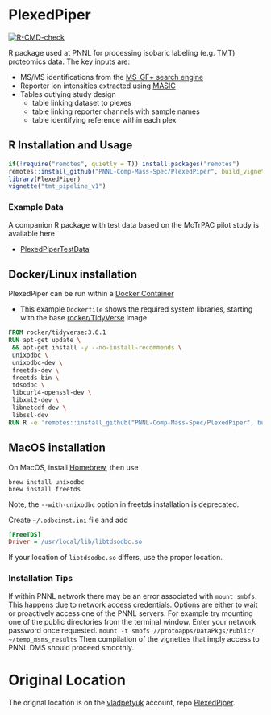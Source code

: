 # PlexedPiper

<!-- badges: start -->
[![R-CMD-check](https://github.com/PNNL-Comp-Mass-Spec/PlexedPiper/workflows/R-CMD-check/badge.svg)](https://github.com/PNNL-Comp-Mass-Spec/PlexedPiper/actions)
<!-- badges: end -->


R package used at PNNL for processing isobaric labeling (e.g. TMT) proteomics
data. The key inputs are:
* MS/MS identifications from the [MS-GF+ search engine](https://github.com/MSGFPlus/msgfplus)
* Reporter ion intensities extracted using [MASIC](https://github.com/pnnl-comp-mass-spec/MASIC)
* Tables outlying study design
   * table linking dataset to plexes
   * table linking reporter channels with sample names
   * table identifying reference within each plex

## R Installation and Usage

```R
if(!require("remotes", quietly = T)) install.packages("remotes")
remotes::install_github("PNNL-Comp-Mass-Spec/PlexedPiper", build_vignettes = TRUE)
library(PlexedPiper)
vignette("tmt_pipeline_v1")
```

### Example Data

A companion R package with test data based on the MoTrPAC pilot study is available
here
* [PlexedPiperTestData](https://github.com/vladpetyuk/PlexedPiperTestData)

## Docker/Linux installation

PlexedPiper can be run within a [Docker Container](https://www.docker.com/resources/what-container)
* This example `Dockerfile` shows the required system libraries, starting with the base [rocker/TidyVerse](https://hub.docker.com/r/rocker/tidyverse/dockerfile) image

```Dockerfile
FROM rocker/tidyverse:3.6.1
RUN apt-get update \
 && apt-get install -y --no-install-recommends \
 unixodbc \
 unixodbc-dev \
 freetds-dev \
 freetds-bin \
 tdsodbc \
 libcurl4-openssl-dev \
 libxml2-dev \
 libnetcdf-dev \
 libssl-dev
RUN R -e 'remotes::install_github("PNNL-Comp-Mass-Spec/PlexedPiper", build_vignettes = TRUE)'
```

## MacOS installation

On MacOS, install [Homebrew](https://brew.sh/), then use

```Shell
brew install unixodbc
brew install freetds
```
Note, the `--with-unixodbc` option in freetds installation is deprecated.

Create `~/.odbcinst.ini` file and add
```INI
[FreeTDS]
Driver = /usr/local/lib/libtdsodbc.so
```
If your location of `libtdsodbc.so` differs, use the proper location.

### Installation Tips

If within PNNL network there may be an error associated with `mount_smbfs`. This happens due to network access credentials. Options are either to wait or proactively access one of the PNNL servers. For example try mounting one of the public directories from the terminal window. Enter your network password once requested. 
`mount -t smbfs //protoapps/DataPkgs/Public/ ~/temp_msms_results`
Then compilation of the vignettes that imply access to PNNL DMS should proceed smoothly.


Original Location
====
The orignal location is on the [vladpetyuk](https://github.com/vladpetyuk) account, repo [PlexedPiper](https://github.com/vladpetyuk/PlexedPiper).




